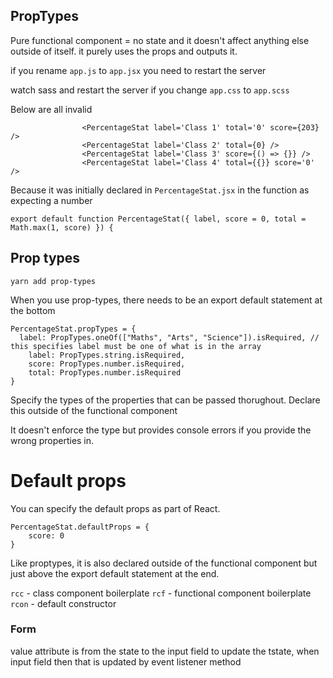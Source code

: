 ## PropTypes

Pure functional component = no state and it doesn't affect anything else outside of itself. it purely uses the props and outputs it.

if you rename `app.js` to `app.jsx` you need to restart the server

watch sass and restart the server if you change `app.css` to `app.scss`

Below are all invalid

```
				<PercentageStat label='Class 1' total='0' score={203} />
				<PercentageStat label='Class 2' total={0} />
				<PercentageStat label='Class 3' score={() => {}} />
				<PercentageStat label='Class 4' total={{}} score='0' />
```

Because it was initially declared in `PercentageStat.jsx` in the function as expecting a number

```
export default function PercentageStat({ label, score = 0, total = Math.max(1, score) }) {
```

## Prop types

`yarn add prop-types`

When you use prop-types, there needs to be an export default statement at the bottom

```
PercentageStat.propTypes = {
  label: PropTypes.oneOf(["Maths", "Arts", "Science"]).isRequired, // this specifies label must be one of what is in the array
	label: PropTypes.string.isRequired,
	score: PropTypes.number.isRequired,
	total: PropTypes.number.isRequired
}
```

Specify the types of the properties that can be passed thorughout. Declare this outside of the functional component

It doesn't enforce the type but provides console errors if you provide the wrong properties in.

# Default props

You can specify the default props as part of React.

```
PercentageStat.defaultProps = {
	score: 0
}
```

Like proptypes, it is also declared outside of the functional component but just above the export default statement at the end.

`rcc` - class component boilerplate
`rcf` - functional component boilerplate
`rcon` - default constructor

### Form

value attribute is from the state to the input field
to update the tstate, when input field then that is updated by event listener method

